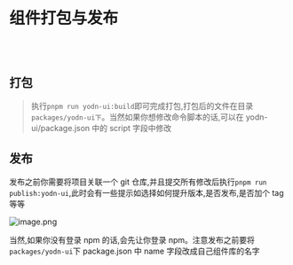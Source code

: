 # 组件打包与发布

<br />
<br />

## 打包

> 执行`pnpm run yodn-ui:build`即可完成打包,打包后的文件在目录`packages/yodn-ui下`。当然如果你想修改命令脚本的话,可以在 yodn-ui/package.json 中的 script 字段中修改

## 发布

发布之前你需要将项目关联一个 git 仓库,并且提交所有修改后执行`pnpm run publish:yodn-ui`,此时会有一些提示如选择如何提升版本,是否发布,是否加个 tag 等等

![image.png](https://p1-juejin.byteimg.com/tos-cn-i-k3u1fbpfcp/8e1b7c40484f49c999ba492303e2855c~tplv-k3u1fbpfcp-watermark.image?)

当然,如果你没有登录 npm 的话,会先让你登录 npm。注意发布之前要将`packages/yodn-ui`下 package.json 中 name 字段改成自己组件库的名字

